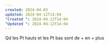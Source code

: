```yaml
---
created: 2024-04-03
updated: 2024-04-12T14:04
"Created ": 2024-04-12T14:04
"Updated ": 2024-04-12T14:04
---
```

Qd les Pt hauts et les Pt bas sont de + en + plus